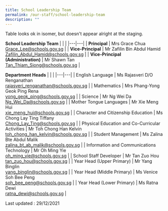 ```yaml
---
title: School Leadership Team
permalink: /our-staff/school-leadership-team
description: ""
---
```

Table looks ok in isomer, but doesn't appear alright at the staging.

**School Leadership Team**
|  |  |
|---|---|
| **Principal** | Mrs Grace Chua<br>Grace_Lee@schools.gov.sg |
| **Vice-Principal** | Mr Zafilin Bin Abdul Hamid<br>Zafilin_Abdul_Hamid@schools.gov.sg |
| **Vice-Principal<br>(Administration)** | Mr Shawn Tan<br>Tan_Thiam_Siong@schools.gov.sg |

**Department Heads**
|  |  |
|---|---|
| English Language | Ms Rajasveri D/O Renganathan<br>rajasveri_renganathan@schools.gov.sg |
| Mathematics | Mrs Phang-Yong Geok Ping Rena<br>yong_geok_ping@schools.gov.sg |
| Science | Mr Ng Wei Da<br>Ng_Wei_Da@schools.gov.sg |
| Mother Tongue Languages |  Mr Xie Meng Hui<br>xie_meng_hui@schools.gov.sg |
| Character and Citizenship Education | Ms Chong Lay Ting Tiffany<br>Chong_Lay_Ting@schools.gov.sg |
| Physical Education and Co-Curricular Activities | Mr Toh Chong Han Kelvin<br>toh_chong_han_kelvin@schools.gov.sg |
| Student Management | Ms Zalina Bte Abdul Malik<br>zalina_bt_ab_malik@schools.gov.sg |
| Information and Communications Technology | Mr Oh Ming Yie<br>oh_ming_yie@schools.gov.sg |
| School Staff Developer | Mr Tan Zuo Hou<br>tan_zuo_hou@schools.gov.sg |
| Year Head (Upper Primary) | Mr Yang Binglin<br>yang_binglin@schools.gov.sg |
| Year Head (Middle Primary) | Ms Venice Soh Bee Peng<br>soh_bee_peng@schools.gov.sg |
| Year Head (Lower Primary) | Ms Ratna Dewi<br>ratna_dewi@schools.gov.sg |

Last updated : 29/12/2021